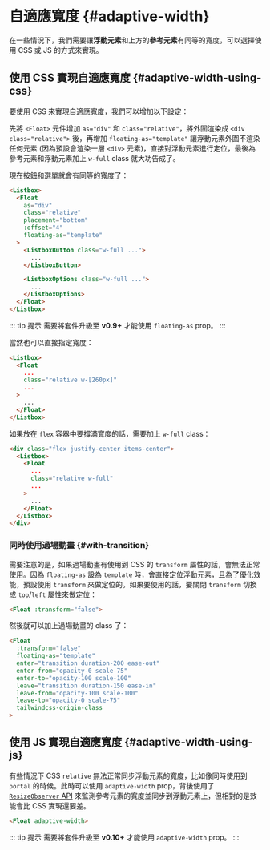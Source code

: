 # 自適應寬度 {#adaptive-width}

在一些情況下，我們需要讓**浮動元素**和上方的**參考元素**有同等的寬度，可以選擇使用 CSS 或 JS 的方式來實現。

## 使用 CSS 實現自適應寬度 {#adaptive-width-using-css}

要使用 CSS 來實現自適應寬度，我們可以增加以下設定：

先將 `<Float>` 元件增加 `as="div"` 和 `class="relative"`，將外圍渲染成 `<div class="relative">` 後，再增加 `floating-as="template"` 讓浮動元素外圍不渲染任何元素 (因為預設會渲染一層 `<div>` 元素)，直接對浮動元素進行定位，最後為參考元素和浮動元素加上 `w-full` class 就大功告成了。

現在按鈕和選單就會有同等的寬度了：

```html
<Listbox>
  <Float
    as="div"
    class="relative"
    placement="bottom"
    :offset="4"
    floating-as="template"
  >
    <ListboxButton class="w-full ...">
      ...
    </ListboxButton>

    <ListboxOptions class="w-full ...">
      ...
    </ListboxOptions>
  </Float>
</Listbox>
```

::: tip 提示
需要將套件升級至 **v0.9+** 才能使用 `floating-as` prop。
:::

當然也可以直接指定寬度：

```html
<Listbox>
  <Float
    ...
    class="relative w-[260px]"
    ...
  >
    ...
  </Float>
</Listbox>
```

如果放在 `flex` 容器中要撐滿寬度的話，需要加上 `w-full` class：

```html
<div class="flex justify-center items-center">
  <Listbox>
    <Float
      ...
      class="relative w-full"
      ...
    >
      ...
    </Float>
  </Listbox>
</div>
```

### 同時使用過場動畫 {#with-transition}

需要注意的是，如果過場動畫有使用到 CSS 的 `transform` 屬性的話，會無法正常使用。因為 `floating-as` 設為 `template` 時，會直接定位浮動元素，且為了優化效能，預設使用 `transform` 來做定位的。如果要使用的話，要關閉 `transform` 切換成 `top`/`left` 屬性來做定位：

```html
<Float :transform="false">
```

然後就可以加上過場動畫的 class 了：

```html
<Float
  :transform="false"
  floating-as="template"
  enter="transition duration-200 ease-out"
  enter-from="opacity-0 scale-75"
  enter-to="opacity-100 scale-100"
  leave="transition duration-150 ease-in"
  leave-from="opacity-100 scale-100"
  leave-to="opacity-0 scale-75"
  tailwindcss-origin-class
>
```

## 使用 JS 實現自適應寬度 <Badge label="實驗性" /> {#adaptive-width-using-js}

有些情況下 CSS `relative` 無法正常同步浮動元素的寬度，比如像同時使用到 `portal` 的時候。此時可以使用 `adaptive-width` prop，背後使用了 [`ResizeObserver` API](https://developer.mozilla.org/en-US/docs/Web/API/ResizeObserver) 來監測參考元素的寬度並同步到浮動元素上，但相對的是效能會比 CSS 實現還要差。

```html
<Float adaptive-width>
```

::: tip 提示
需要將套件升級至 **v0.10+** 才能使用 `adaptive-width` prop。
:::
